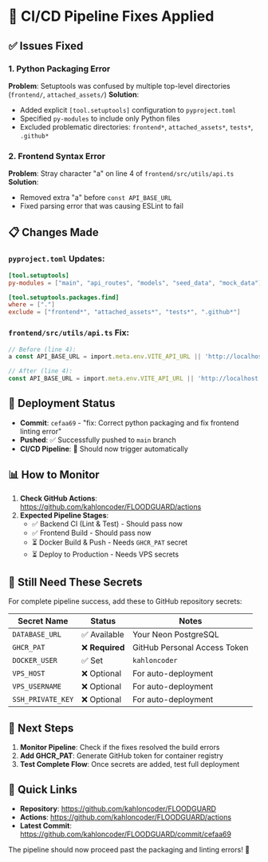 # 🔧 CI/CD Pipeline Fixes Applied

## ✅ **Issues Fixed**

### 1. **Python Packaging Error** 
**Problem**: Setuptools was confused by multiple top-level directories (`frontend/`, `attached_assets/`)
**Solution**: 
- Added explicit `[tool.setuptools]` configuration to `pyproject.toml`
- Specified `py-modules` to include only Python files
- Excluded problematic directories: `frontend*`, `attached_assets*`, `tests*`, `.github*`

### 2. **Frontend Syntax Error**
**Problem**: Stray character "a" on line 4 of `frontend/src/utils/api.ts`
**Solution**: 
- Removed extra "a" before `const API_BASE_URL`
- Fixed parsing error that was causing ESLint to fail

## 📋 **Changes Made**

### `pyproject.toml` Updates:
```toml
[tool.setuptools]
py-modules = ["main", "api_routes", "models", "seed_data", "mock_data"]

[tool.setuptools.packages.find]
where = ["."]
exclude = ["frontend*", "attached_assets*", "tests*", ".github*"]
```

### `frontend/src/utils/api.ts` Fix:
```typescript
// Before (line 4):
a const API_BASE_URL = import.meta.env.VITE_API_URL || 'http://localhost:5000/api';

// After (line 4):
const API_BASE_URL = import.meta.env.VITE_API_URL || 'http://localhost:5000/api';
```

## 🚀 **Deployment Status**

- **Commit**: `cefaa69` - "fix: Correct python packaging and fix frontend linting error"
- **Pushed**: ✅ Successfully pushed to `main` branch
- **CI/CD Pipeline**: 🔄 Should now trigger automatically

## 📊 **How to Monitor**

1. **Check GitHub Actions**: https://github.com/kahloncoder/FLOODGUARD/actions
2. **Expected Pipeline Stages**:
   - ✅ Backend CI (Lint & Test) - Should pass now
   - ✅ Frontend Build - Should pass now
   - ⏳ Docker Build & Push - Needs `GHCR_PAT` secret
   - ⏳ Deploy to Production - Needs VPS secrets

## 🔐 **Still Need These Secrets**

For complete pipeline success, add these to GitHub repository secrets:

| Secret Name | Status | Notes |
|-------------|--------|-------|
| `DATABASE_URL` | ✅ Available | Your Neon PostgreSQL |
| `GHCR_PAT` | ❌ **Required** | GitHub Personal Access Token |
| `DOCKER_USER` | ✅ Set | `kahloncoder` |
| `VPS_HOST` | ❌ Optional | For auto-deployment |
| `VPS_USERNAME` | ❌ Optional | For auto-deployment |
| `SSH_PRIVATE_KEY` | ❌ Optional | For auto-deployment |

## 🎯 **Next Steps**

1. **Monitor Pipeline**: Check if the fixes resolved the build errors
2. **Add GHCR_PAT**: Generate GitHub token for container registry
3. **Test Complete Flow**: Once secrets are added, test full deployment

## 🔗 **Quick Links**

- **Repository**: https://github.com/kahloncoder/FLOODGUARD
- **Actions**: https://github.com/kahloncoder/FLOODGUARD/actions
- **Latest Commit**: https://github.com/kahloncoder/FLOODGUARD/commit/cefaa69

The pipeline should now proceed past the packaging and linting errors! 🎉